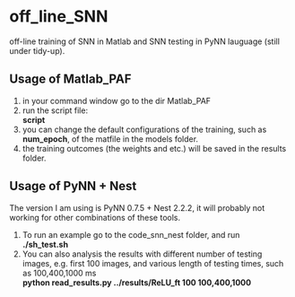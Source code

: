 # off_line_SNN
off-line training of SNN in Matlab and SNN testing in PyNN lauguage (still under tidy-up).

## Usage of Matlab_PAF
1. in your command window go to the dir Matlab_PAF
2. run the script file:  
**script**
3. you can change the default configurations of the training, such as **num_epoch**, of the matfile in the models folder.
4. the training outcomes (the weights and etc.) will be saved in the results folder.


## Usage of PyNN + Nest
The version I am using is PyNN 0.7.5 + Nest 2.2.2, it will probably not working for other combinations of these tools.  
1. To run an example go to the code_snn_nest folder, and run   
**./sh_test.sh**    
2. You can also analysis the results with different number of testing images, e.g. first 100 images, and various length of testing times, such as 100,400,1000 ms  
**python read_results.py ../results/ReLU_ft 100 100,400,1000**
